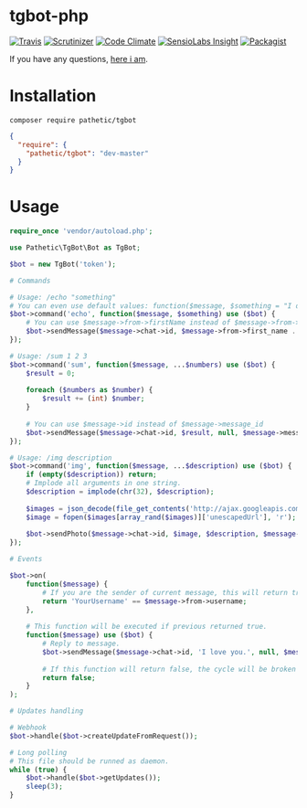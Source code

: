 # tgbot-php

[![Travis](https://img.shields.io/travis/pathetic/tgbot-php.svg?style=flat-square)](https://travis-ci.org/pathetic/tgbot-php)
[![Scrutinizer](https://img.shields.io/scrutinizer/g/pathetic/tgbot-php.svg?style=flat-square)](https://scrutinizer-ci.com/g/pathetic/tgbot-php/)
[![Code Climate](https://img.shields.io/codeclimate/github/pathetic/tgbot-php.svg?style=flat-square)](https://codeclimate.com/github/pathetic/tgbot-php)
[![SensioLabs Insight](https://img.shields.io/sensiolabs/i/02ba0ee8-9aa7-43f3-8cf0-53e43697843f.svg?style=flat-square)](https://insight.sensiolabs.com/projects/56001e85-e5c1-49df-8a86-7d306cef0183)
[![Packagist](https://img.shields.io/packagist/dt/pathetic/tgbot.svg?style=flat-square)](https://packagist.org/packages/pathetic/tgbot)

If you have any questions, [here i am](https://telegram.me/TotallyNotABot).

# Installation

`composer require pathetic/tgbot`

```json
{
  "require": {
    "pathetic/tgbot": "dev-master"
  }
}
```

# Usage

```php
require_once 'vendor/autoload.php';

use Pathetic\TgBot\Bot as TgBot;

$bot = new TgBot('token');

# Commands

# Usage: /echo "something"
# You can even use default values: function($message, $something = "I don't know what to say.") {}
$bot->command('echo', function($message, $something) use ($bot) {
    # You can use $message->from->firstName instead of $message->from->first_name
    $bot->sendMessage($message->chat->id, $message->from->first_name . " says: $something");
});

# Usage: /sum 1 2 3
$bot->command('sum', function($message, ...$numbers) use ($bot) {
    $result = 0;
    
    foreach ($numbers as $number) {
        $result += (int) $number;
    }
    
    # You can use $message->id instead of $message->message_id
    $bot->sendMessage($message->chat->id, $result, null, $message->message_id);
});

# Usage: /img description
$bot->command('img', function($message, ...$description) use ($bot) {
    if (empty($description)) return;
    # Implode all arguments in one string.
    $description = implode(chr(32), $description);
    
    $images = json_decode(file_get_contents('http://ajax.googleapis.com/ajax/services/search/images?v=1.0&q=' . urlencode($description) . '&rsz=8'), true)['responseData']['results'];
    $image = fopen($images[array_rand($images)]['unescapedUrl'], 'r');
    
    $bot->sendPhoto($message->chat->id, $image, $description, $message->message_id);
});

# Events

$bot->on(
    function($message) {
        # If you are the sender of current message, this will return true.
        return 'YourUsername' == $message->from->username;
    },
    
    # This function will be executed if previous returned true.
    function($message) use ($bot) {
        # Reply to message.
        $bot->sendMessage($message->chat->id, 'I love you.', null, $message->id);
        
        # If this function will return false, the cycle will be broken so no other events for current message will be triggered.
        return false;
    }
);

# Updates handling

# Webhook
$bot->handle($bot->createUpdateFromRequest());

# Long polling
# This file should be runned as daemon.
while (true) {
    $bot->handle($bot->getUpdates());
    sleep(3);
}

```
